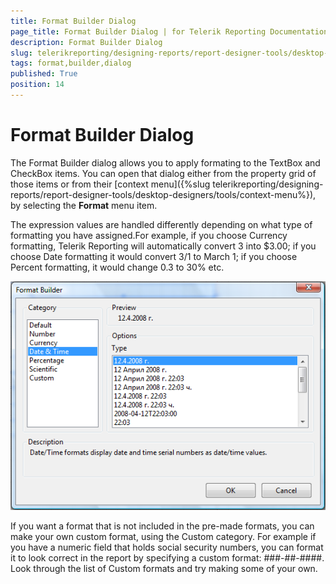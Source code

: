 ```yaml
---
title: Format Builder Dialog
page_title: Format Builder Dialog | for Telerik Reporting Documentation
description: Format Builder Dialog
slug: telerikreporting/designing-reports/report-designer-tools/desktop-designers/tools/format-builder-dialog
tags: format,builder,dialog
published: True
position: 14
---
```


# Format Builder Dialog

The Format Builder dialog allows you to apply formating to the TextBox and CheckBox items. You can open that dialog either from the property grid of those  items or from their [context menu]({%slug telerikreporting/designing-reports/report-designer-tools/desktop-designers/tools/context-menu%}), by selecting the __Format__ menu item.

The expression values are handled differently depending on what type of formatting you have assigned.For example, if you choose Currency formatting, Telerik Reporting will automatically  convert 3 into $3.00; if you choose Date formatting it would convert 3/1 to March 1; if you choose Percent formatting, it would change 0.3 to 30% etc.

  ![](images/UI015.png)

If you want a format that is not included in the pre-made formats, you can make  your own custom format, using the Custom category. For example if you have a numeric field that holds social security numbers, you can format it to look correct in the report by specifying a custom format: ###-##-####. Look through the list of Custom formats and try making some of your own.
